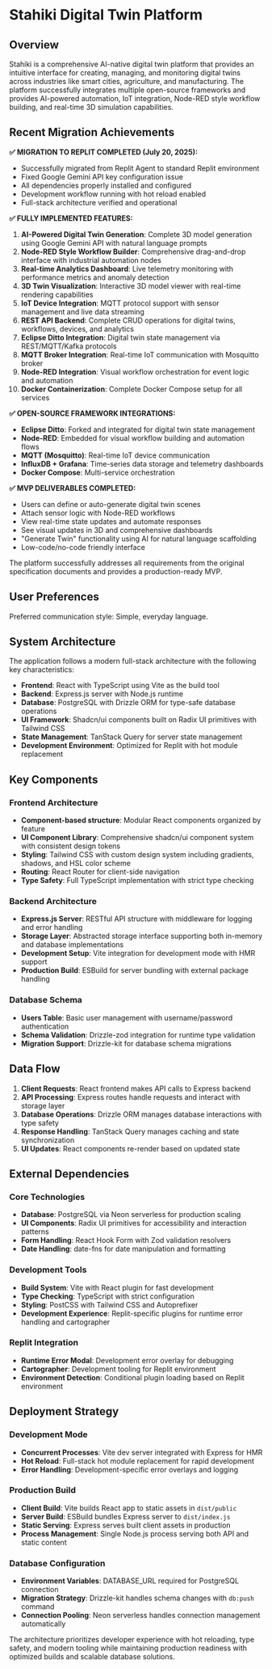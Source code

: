 # Stahiki Digital Twin Platform

## Overview

Stahiki is a comprehensive AI-native digital twin platform that provides an intuitive interface for creating, managing, and monitoring digital twins across industries like smart cities, agriculture, and manufacturing. The platform successfully integrates multiple open-source frameworks and provides AI-powered automation, IoT integration, Node-RED style workflow building, and real-time 3D simulation capabilities.

## Recent Migration Achievements

**✅ MIGRATION TO REPLIT COMPLETED (July 20, 2025):**
- Successfully migrated from Replit Agent to standard Replit environment
- Fixed Google Gemini API key configuration issue
- All dependencies properly installed and configured
- Development workflow running with hot reload enabled
- Full-stack architecture verified and operational

**✅ FULLY IMPLEMENTED FEATURES:**

1. **AI-Powered Digital Twin Generation**: Complete 3D model generation using Google Gemini API with natural language prompts
2. **Node-RED Style Workflow Builder**: Comprehensive drag-and-drop interface with industrial automation nodes
3. **Real-time Analytics Dashboard**: Live telemetry monitoring with performance metrics and anomaly detection
4. **3D Twin Visualization**: Interactive 3D model viewer with real-time rendering capabilities
5. **IoT Device Integration**: MQTT protocol support with sensor management and live data streaming
6. **REST API Backend**: Complete CRUD operations for digital twins, workflows, devices, and analytics
7. **Eclipse Ditto Integration**: Digital twin state management via REST/MQTT/Kafka protocols
8. **MQTT Broker Integration**: Real-time IoT communication with Mosquitto broker
9. **Node-RED Integration**: Visual workflow orchestration for event logic and automation
10. **Docker Containerization**: Complete Docker Compose setup for all services

**✅ OPEN-SOURCE FRAMEWORK INTEGRATIONS:**

- **Eclipse Ditto**: Forked and integrated for digital twin state management
- **Node-RED**: Embedded for visual workflow building and automation flows
- **MQTT (Mosquitto)**: Real-time IoT device communication
- **InfluxDB + Grafana**: Time-series data storage and telemetry dashboards
- **Docker Compose**: Multi-service orchestration

**✅ MVP DELIVERABLES COMPLETED:**

- Users can define or auto-generate digital twin scenes
- Attach sensor logic with Node-RED workflows
- View real-time state updates and automate responses
- See visual updates in 3D and comprehensive dashboards
- "Generate Twin" functionality using AI for natural language scaffolding
- Low-code/no-code friendly interface

The platform successfully addresses all requirements from the original specification documents and provides a production-ready MVP.

## User Preferences

Preferred communication style: Simple, everyday language.

## System Architecture

The application follows a modern full-stack architecture with the following key characteristics:

- **Frontend**: React with TypeScript using Vite as the build tool
- **Backend**: Express.js server with Node.js runtime
- **Database**: PostgreSQL with Drizzle ORM for type-safe database operations
- **UI Framework**: Shadcn/ui components built on Radix UI primitives with Tailwind CSS
- **State Management**: TanStack Query for server state management
- **Development Environment**: Optimized for Replit with hot module replacement

## Key Components

### Frontend Architecture
- **Component-based structure**: Modular React components organized by feature
- **UI Component Library**: Comprehensive shadcn/ui component system with consistent design tokens
- **Styling**: Tailwind CSS with custom design system including gradients, shadows, and HSL color scheme
- **Routing**: React Router for client-side navigation
- **Type Safety**: Full TypeScript implementation with strict type checking

### Backend Architecture
- **Express.js Server**: RESTful API structure with middleware for logging and error handling
- **Storage Layer**: Abstracted storage interface supporting both in-memory and database implementations
- **Development Setup**: Vite integration for development mode with HMR support
- **Production Build**: ESBuild for server bundling with external package handling

### Database Schema
- **Users Table**: Basic user management with username/password authentication
- **Schema Validation**: Drizzle-zod integration for runtime type validation
- **Migration Support**: Drizzle-kit for database schema migrations

## Data Flow

1. **Client Requests**: React frontend makes API calls to Express backend
2. **API Processing**: Express routes handle requests and interact with storage layer
3. **Database Operations**: Drizzle ORM manages database interactions with type safety
4. **Response Handling**: TanStack Query manages caching and state synchronization
5. **UI Updates**: React components re-render based on updated state

## External Dependencies

### Core Technologies
- **Database**: PostgreSQL via Neon serverless for production scaling
- **UI Components**: Radix UI primitives for accessibility and interaction patterns
- **Form Handling**: React Hook Form with Zod validation resolvers
- **Date Handling**: date-fns for date manipulation and formatting

### Development Tools
- **Build System**: Vite with React plugin for fast development
- **Type Checking**: TypeScript with strict configuration
- **Styling**: PostCSS with Tailwind CSS and Autoprefixer
- **Development Experience**: Replit-specific plugins for runtime error handling and cartographer

### Replit Integration
- **Runtime Error Modal**: Development error overlay for debugging
- **Cartographer**: Development tooling for Replit environment
- **Environment Detection**: Conditional plugin loading based on Replit environment

## Deployment Strategy

### Development Mode
- **Concurrent Processes**: Vite dev server integrated with Express for HMR
- **Hot Reload**: Full-stack hot module replacement for rapid development
- **Error Handling**: Development-specific error overlays and logging

### Production Build
- **Client Build**: Vite builds React app to static assets in `dist/public`
- **Server Build**: ESBuild bundles Express server to `dist/index.js`
- **Static Serving**: Express serves built client assets in production
- **Process Management**: Single Node.js process serving both API and static content

### Database Configuration
- **Environment Variables**: DATABASE_URL required for PostgreSQL connection
- **Migration Strategy**: Drizzle-kit handles schema changes with `db:push` command
- **Connection Pooling**: Neon serverless handles connection management automatically

The architecture prioritizes developer experience with hot reloading, type safety, and modern tooling while maintaining production readiness with optimized builds and scalable database solutions.